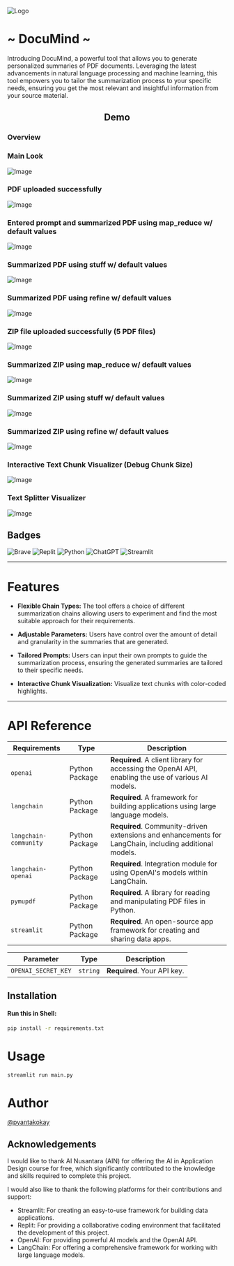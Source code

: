 ![Logo](V3-Logo.png)

#  ~ DocuMind ~
Introducing DocuMind, a powerful tool that allows you to generate personalized summaries of PDF documents. Leveraging the latest advancements in natural language processing and machine learning, this tool empowers you to tailor the summarization process to your specific needs, ensuring you get the most relevant and insightful information from your source material.

## <div align="center">Demo</div>

### Overview

### Main Look
![Image](https://github.com/pyantakokay/DocuMind/blob/main/Demo%20Screenshots/Demo1.png)

### PDF uploaded successfully
![Image](https://github.com/pyantakokay/DocuMind/blob/main/Demo%20Screenshots/Demo2.png)

### Entered prompt and summarized PDF using map_reduce w/ default values
![Image](https://github.com/pyantakokay/DocuMind/blob/main/Demo%20Screenshots/Demo3.png)

### Summarized PDF using stuff w/ default values
![Image](https://github.com/pyantakokay/DocuMind/blob/main/Demo%20Screenshots/Demo4.png)


### Summarized PDF using refine w/ default values
![Image](https://github.com/pyantakokay/DocuMind/blob/main/Demo%20Screenshots/Demo5.png)


### ZIP file uploaded successfully (5 PDF files)
![Image](https://github.com/pyantakokay/DocuMind/blob/main/Demo%20Screenshots/Demo6.png)


### Summarized ZIP using map_reduce w/ default values
![Image](https://github.com/pyantakokay/DocuMind/blob/main/Demo%20Screenshots/Demo7.png)

### Summarized ZIP using stuff w/ default values
![Image](https://github.com/pyantakokay/DocuMind/blob/main/Demo%20Screenshots/Demo8.png)

### Summarized ZIP using refine w/ default values
![Image](https://github.com/pyantakokay/DocuMind/blob/main/Demo%20Screenshots/Demo9.png)

### Interactive Text Chunk Visualizer (Debug Chunk Size)
![Image](https://github.com/pyantakokay/DocuMind/blob/main/Demo%20Screenshots/Demo10.png)

### Text Splitter Visualizer
![Image](https://github.com/pyantakokay/DocuMind/blob/main/Demo%20Screenshots/Demo11.png)

## Badges
  ![Brave](https://img.shields.io/badge/Brave-FB542B?style=for-the-badge&logo=Brave&logoColor=white)
  ![Replit](https://img.shields.io/badge/Replit-DD1200?style=for-the-badge&logo=Replit&logoColor=white)
  ![Python](https://img.shields.io/badge/python-3670A0?style=for-the-badge&logo=python&logoColor=ffdd54)
  ![ChatGPT](https://img.shields.io/badge/chatGPT-74aa9c?style=for-the-badge&logo=openai&logoColor=white)
  ![Streamlit](https://img.shields.io/badge/Streamlit-0.89.0-brightgreen)


---

# Features

- **Flexible Chain Types:** The tool offers a choice of different summarization chains allowing users to experiment and find the most suitable approach for their requirements.

- **Adjustable Parameters:** Users have control over the amount of detail and granularity in the summaries that are generated.

- **Tailored Prompts:** Users can input their own prompts to guide the summarization process, ensuring the generated summaries are tailored to their specific needs.

- **Interactive Chunk Visualization:** Visualize text chunks with color-coded highlights.

---

# API Reference

<div align="center">

| Requirements          | Type            | Description                                                                                                  |
|-----------------------|-----------------|--------------------------------------------------------------------------------------------------------------|
| `openai`              | Python Package  | **Required**. A client library for accessing the OpenAI API, enabling the use of various AI models.          |
| `langchain`           | Python Package  | **Required**. A framework for building applications using large language models.                              |
| `langchain-community` | Python Package  | **Required**. Community-driven extensions and enhancements for LangChain, including additional models.        |
| `langchain-openai`    | Python Package  | **Required**. Integration module for using OpenAI's models within LangChain.                                  |
| `pymupdf`             | Python Package  | **Required**. A library for reading and manipulating PDF files in Python.                                      |
| `streamlit`           | Python Package  | **Required**. An open-source app framework for creating and sharing data apps.                                |

</div>

<div align="center">

| Parameter              | Type     | Description                           |
|------------------------|----------|---------------------------------------|
| `OPENAI_SECRET_KEY`    | `string` | **Required**. Your API key.           |

</div>

## Installation

#### Run this in Shell:
```bash
pip install -r requirements.txt
```
# Usage
```python
streamlit run main.py
```

# Author
[@pyantakokay](https://github.com/pyantakokay)

## Acknowledgements

I would like to thank AI Nusantara (AIN) for offering the AI in Application Design course for free, which significantly contributed to the knowledge and skills required to complete this project.


I would also like to thank the following platforms for their contributions and support:

- Streamlit: For creating an easy-to-use framework for building data applications.
- Replit: For providing a collaborative coding environment that facilitated the development of this project.
- OpenAI: For providing powerful AI models and the OpenAI API.
- LangChain: For offering a comprehensive framework for working with large language models.
